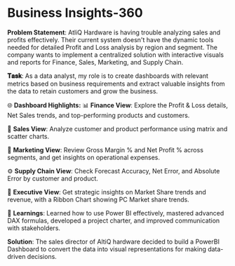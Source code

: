 # Business Insights-360

**Problem Statement**: AtliQ Hardware is having trouble analyzing sales and profits effectively. Their current system doesn't have the dynamic tools needed for detailed Profit and Loss analysis by region and segment. The company wants to implement a centralized solution with interactive visuals and reports for Finance, Sales, Marketing, and Supply Chain. 

**𝐓𝐚𝐬𝐤**: As a data analyst, my role is to create dashboards with relevant metrics based on business requirements and extract valuable insights from the data to retain customers and grow the business.

🌐 **Dashboard Highlights:**
📊 **Finance View**: Explore the Profit & Loss details, Net Sales trends, and top-performing products and customers.

💼 **Sales View**: Analyze customer and product performance using matrix and scatter charts.

📣 **Marketing View**: Review Gross Margin % and Net Profit % across segments, and get insights on operational expenses.

⚙️ **Supply Chain View**: Check Forecast Accuracy, Net Error, and Absolute Error by customer and product.

👔 **Executive View**: Get strategic insights on Market Share trends and revenue, with a Ribbon Chart showing PC Market share trends.

🙌 **Learnings**: Learned how to use Power BI effectively, mastered advanced DAX formulas, developed a project charter, and improved communication with stakeholders.

**Solution**: The sales director of AltiQ hardware decided to build a PowerBI Dashboard to convert the data into visual representations for making data-driven decisions.

